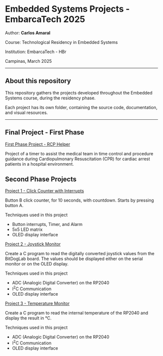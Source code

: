 # Embedded Systems Projects - EmbarcaTech 2025

Author: **Carlos Amaral**

Course: Technological Residency in Embedded Systems

Institution: EmbarcaTech - HBr

Campinas, March 2025

---

## About this repository

This repository gathers the projects developed throughout the Embedded Systems course, during the residency phase.  

Each project has its own folder, containing the source code, documentation, and visual resources.

---

## Final Project - First Phase

[First Phase Project - RCP Helper](https://github.com/Cafta/EmbarcaTech)

Project of a timer to assist the medical team in time control and procedure guidance during Cardiopulmonary Resuscitation (CPR) for cardiac arrest patients in a hospital environment.

## Second Phase Projects

[Project 1 - Click Counter with Interrupts](https://github.com/Cafta/EmbarcaTech/tree/main/Proj_01)

Button B click counter, for 10 seconds, with countdown. Starts by pressing button A.

Techniques used in this project  
* Button interrupts, Timer, and Alarm  
* 5x5 LED matrix  
* OLED display interface  

[Project 2 - Joystick Monitor](https://github.com/Cafta/EmbarcaTech/tree/main/Proj_02)

Create a C program to read the digitally converted joystick values from the BitDogLab board. The values should be displayed either on the serial monitor or on the OLED display.

Techniques used in this project  
* ADC (Analogic Digital Converter) on the RP2040
* I<sup>2</sup>C Communication
* OLED display interface  

[Project 3 - Temperature Monitor](https://github.com/Cafta/EmbarcaTech/tree/main/Proj_03)

Create a C program to read the internal temperature of the RP2040 and display the result in °C.

Techniques used in this project  
* ADC (Analogic Digital Converter) on the RP2040
* I<sup>2</sup>C Communication
* OLED display interface  